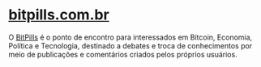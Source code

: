# [bitpills.com.br](http://bitpills.com.br/)

O [BitPills](http://bitpills.com.br/) é o ponto de encontro para interessados em Bitcoin, Economia, Política e Tecnologia, destinado a debates e troca de conhecimentos por meio de publicações e comentários criados pelos próprios usuários.

